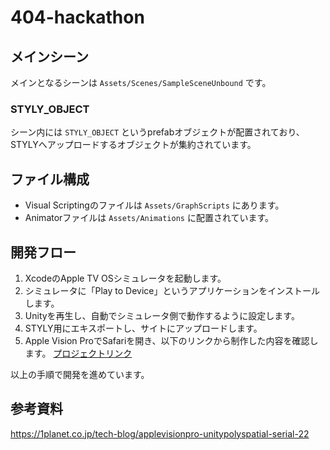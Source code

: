 # 404-hackathon

## メインシーン
メインとなるシーンは `Assets/Scenes/SampleSceneUnbound` です。

### STYLY_OBJECT
シーン内には `STYLY_OBJECT` というprefabオブジェクトが配置されており、STYLYへアップロードするオブジェクトが集約されています。

## ファイル構成
- Visual Scriptingのファイルは `Assets/GraphScripts` にあります。
- Animatorファイルは `Assets/Animations` に配置されています。

## 開発フロー
1. XcodeのApple TV OSシミュレータを起動します。
2. シミュレータに「Play to Device」というアプリケーションをインストールします。
3. Unityを再生し、自動でシミュレータ側で動作するように設定します。
4. STYLY用にエキスポートし、サイトにアップロードします。
5. Apple Vision ProでSafariを開き、以下のリンクから制作した内容を確認します。
   [プロジェクトリンク](https://drive.google.com/drive/u/0/folders/1ZmWoS6NhrrmvabYia79hlvbyPV1mUN2p)

以上の手順で開発を進めています。

## 参考資料
https://1planet.co.jp/tech-blog/applevisionpro-unitypolyspatial-serial-22

